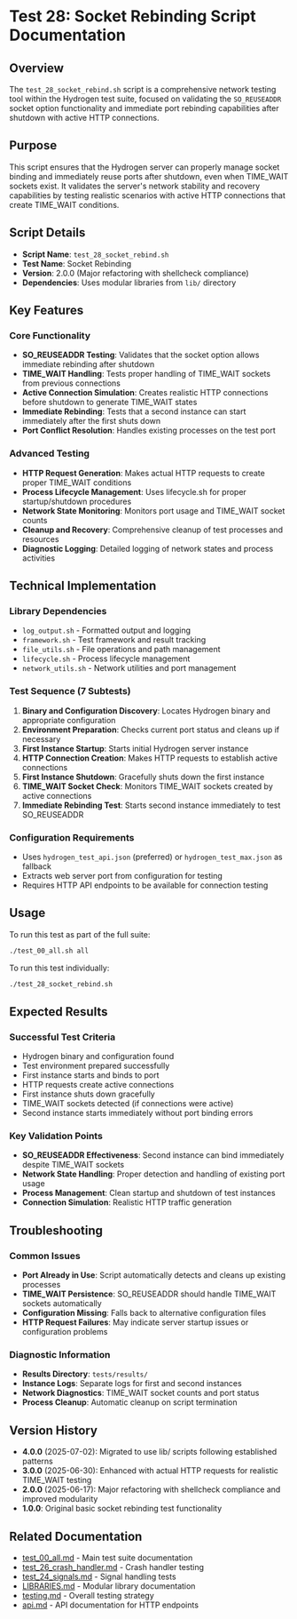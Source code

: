 # Test 28: Socket Rebinding Script Documentation

## Overview

The `test_28_socket_rebind.sh` script is a comprehensive network testing tool within the Hydrogen test suite, focused on validating the `SO_REUSEADDR` socket option functionality and immediate port rebinding capabilities after shutdown with active HTTP connections.

## Purpose

This script ensures that the Hydrogen server can properly manage socket binding and immediately reuse ports after shutdown, even when TIME_WAIT sockets exist. It validates the server's network stability and recovery capabilities by testing realistic scenarios with active HTTP connections that create TIME_WAIT conditions.

## Script Details

- **Script Name**: `test_28_socket_rebind.sh`
- **Test Name**: Socket Rebinding
- **Version**: 2.0.0 (Major refactoring with shellcheck compliance)
- **Dependencies**: Uses modular libraries from `lib/` directory

## Key Features

### Core Functionality

- **SO_REUSEADDR Testing**: Validates that the socket option allows immediate rebinding after shutdown
- **TIME_WAIT Handling**: Tests proper handling of TIME_WAIT sockets from previous connections
- **Active Connection Simulation**: Creates realistic HTTP connections before shutdown to generate TIME_WAIT states
- **Immediate Rebinding**: Tests that a second instance can start immediately after the first shuts down
- **Port Conflict Resolution**: Handles existing processes on the test port

### Advanced Testing

- **HTTP Request Generation**: Makes actual HTTP requests to create proper TIME_WAIT conditions
- **Process Lifecycle Management**: Uses lifecycle.sh for proper startup/shutdown procedures
- **Network State Monitoring**: Monitors port usage and TIME_WAIT socket counts
- **Cleanup and Recovery**: Comprehensive cleanup of test processes and resources
- **Diagnostic Logging**: Detailed logging of network states and process activities

## Technical Implementation

### Library Dependencies

- `log_output.sh` - Formatted output and logging
- `framework.sh` - Test framework and result tracking
- `file_utils.sh` - File operations and path management
- `lifecycle.sh` - Process lifecycle management
- `network_utils.sh` - Network utilities and port management

### Test Sequence (7 Subtests)

1. **Binary and Configuration Discovery**: Locates Hydrogen binary and appropriate configuration
2. **Environment Preparation**: Checks current port status and cleans up if necessary
3. **First Instance Startup**: Starts initial Hydrogen server instance
4. **HTTP Connection Creation**: Makes HTTP requests to establish active connections
5. **First Instance Shutdown**: Gracefully shuts down the first instance
6. **TIME_WAIT Socket Check**: Monitors TIME_WAIT sockets created by active connections
7. **Immediate Rebinding Test**: Starts second instance immediately to test SO_REUSEADDR

### Configuration Requirements

- Uses `hydrogen_test_api.json` (preferred) or `hydrogen_test_max.json` as fallback
- Extracts web server port from configuration for testing
- Requires HTTP API endpoints to be available for connection testing

## Usage

To run this test as part of the full suite:

```bash
./test_00_all.sh all
```

To run this test individually:

```bash
./test_28_socket_rebind.sh
```

## Expected Results

### Successful Test Criteria

- Hydrogen binary and configuration found
- Test environment prepared successfully
- First instance starts and binds to port
- HTTP requests create active connections
- First instance shuts down gracefully
- TIME_WAIT sockets detected (if connections were active)
- Second instance starts immediately without port binding errors

### Key Validation Points

- **SO_REUSEADDR Effectiveness**: Second instance can bind immediately despite TIME_WAIT sockets
- **Network State Handling**: Proper detection and handling of existing port usage
- **Process Management**: Clean startup and shutdown of test instances
- **Connection Simulation**: Realistic HTTP traffic generation

## Troubleshooting

### Common Issues

- **Port Already in Use**: Script automatically detects and cleans up existing processes
- **TIME_WAIT Persistence**: SO_REUSEADDR should handle TIME_WAIT sockets automatically
- **Configuration Missing**: Falls back to alternative configuration files
- **HTTP Request Failures**: May indicate server startup issues or configuration problems

### Diagnostic Information

- **Results Directory**: `tests/results/`
- **Instance Logs**: Separate logs for first and second instances
- **Network Diagnostics**: TIME_WAIT socket counts and port status
- **Process Cleanup**: Automatic cleanup on script termination

## Version History

- **4.0.0** (2025-07-02): Migrated to use lib/ scripts following established patterns
- **3.0.0** (2025-06-30): Enhanced with actual HTTP requests for realistic TIME_WAIT testing
- **2.0.0** (2025-06-17): Major refactoring with shellcheck compliance and improved modularity
- **1.0.0**: Original basic socket rebinding test functionality

## Related Documentation

- [test_00_all.md](test_00_all.md) - Main test suite documentation
- [test_26_crash_handler.md](test_26_crash_handler.md) - Crash handler testing
- [test_24_signals.md](test_24_signals.md) - Signal handling tests
- [LIBRARIES.md](LIBRARIES.md) - Modular library documentation
- [testing.md](../../docs/testing.md) - Overall testing strategy
- [api.md](../../docs/api.md) - API documentation for HTTP endpoints
